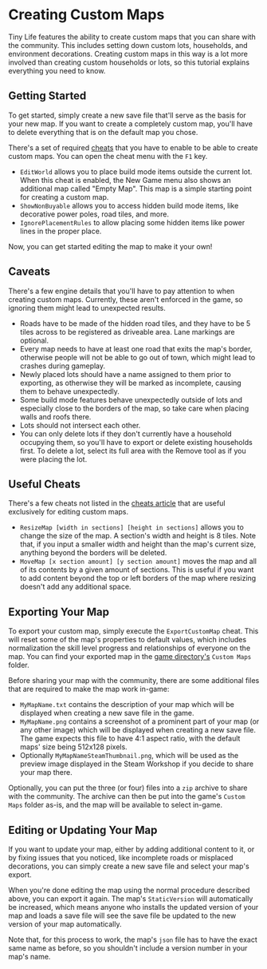# Creating Custom Maps

Tiny Life features the ability to create custom maps that you can share with the community. This includes setting down custom lots, households, and environment decorations. Creating custom maps in this way is a lot more involved than creating custom households or lots, so this tutorial explains everything you need to know.

## Getting Started
To get started, simply create a new save file that'll serve as the basis for your new map. If you want to create a completely custom map, you'll have to delete everything that is on the default map you chose.

There's a set of required [cheats](cheats.md) that you have to enable to be able to create custom maps. You can open the cheat menu with the `F1` key.
- `EditWorld` allows you to place build mode items outside the current lot. When this cheat is enabled, the New Game menu also shows an additional map called "Empty Map". This map is a simple starting point for creating a custom map.
- `ShowNonBuyable` allows you to access hidden build mode items, like decorative power poles, road tiles, and more.
- `IgnorePlacementRules` to allow placing some hidden items like power lines in the proper place.

Now, you can get started editing the map to make it your own!

## Caveats
There's a few engine details that you'll have to pay attention to when creating custom maps. Currently, these aren't enforced in the game, so ignoring them might lead to unexpected results.
- Roads have to be made of the hidden road tiles, and they have to be 5 tiles across to be registered as driveable area. Lane markings are optional.
- Every map needs to have at least one road that exits the map's border, otherwise people will not be able to go out of town, which might lead to crashes during gameplay.
- Newly placed lots should have a name assigned to them prior to exporting, as otherwise they will be marked as incomplete, causing them to behave unexpectedly.
- Some build mode features behave unexpectedly outside of lots and especially close to the borders of the map, so take care when placing walls and roofs there.
- Lots should not intersect each other.
- You can only delete lots if they don't currently have a household occupying them, so you'll have to export or delete existing households first. To delete a lot, select its full area with the Remove tool as if you were placing the lot.

## Useful Cheats
There's a few cheats not listed in the [cheats article](cheats.md) that are useful exclusively for editing custom maps.
- `ResizeMap [width in sections] [height in sections]` allows you to change the size of the map. A section's width and height is 8 tiles. Note that, if you input a smaller width and height than the map's current size, anything beyond the borders will be deleted.
- `MoveMap [x section amount] [y section amount]` moves the map and all of its contents by a given amount of sections. This is useful if you want to add content beyond the top or left borders of the map where resizing doesn't add any additional space.

## Exporting Your Map
To export your custom map, simply execute the `ExportCustomMap` cheat. This will reset some of the map's properties to default values, which includes normalization the skill level progress and relationships of everyone on the map. You can find your exported map in the [game directory's](game_dir.md) `Custom Maps` folder.

Before sharing your map with the community, there are some additional files that are required to make the map work in-game:
- `MyMapName.txt` contains the description of your map which will be displayed when creating a new save file in the game.
- `MyMapName.png` contains a screenshot of a prominent part of your map (or any other image) which will be displayed when creating a new save file. The game expects this file to have 4:1 aspect ratio, with the default maps' size being 512x128 pixels.
- Optionally `MyMapNameSteamThumbnail.png`, which will be used as the preview image displayed in the Steam Workshop if you decide to share your map there.

Optionally, you can put the three (or four) files into a `zip` archive to share with the community. The archive can then be put into the game's `Custom Maps` folder as-is, and the map will be available to select in-game.

## Editing or Updating Your Map
If you want to update your map, either by adding additional content to it, or by fixing issues that you noticed, like incomplete roads or misplaced decorations, you can simply create a new save file and select your map's export.

When you're done editing the map using the normal procedure described above, you can export it again. The map's `StaticVersion` will automatically be increased, which means anyone who installs the updated version of your map and loads a save file will see the save file be updated to the new version of your map automatically.

Note that, for this process to work, the map's `json` file has to have the exact same name as before, so you shouldn't include a version number in your map's name.
